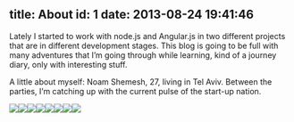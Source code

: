 title: About
id: 1
date: 2013-08-24 19:41:46
---

Lately I started to work with node.js and Angular.js in two different projects that are in different development stages. This blog is going to be full with many adventures that I’m going through while learning, kind of a journey diary, only with interesting stuff.

A little about myself: Noam Shemesh, 27, living in Tel Aviv. Between the parties, I’m catching up with the current pulse of the start-up nation.

  [![](http://noamshemesh.files.wordpress.com/2013/08/linkedin1.png)](http://www.linkedin.com/in/noamshemesh "Linkedin")[![](http://noamshemesh.files.wordpress.com/2013/08/facebook1.png)](http://facebook.com/noamshemesh "Facebook")[![](http://noamshemesh.files.wordpress.com/2013/08/twitter1.png)](https://twitter.com/Noamshemesh "Twitter")[![](http://noamshemesh.files.wordpress.com/2013/08/apple-touch-icon1-e1378372488176.png)](http://stackoverflow.com/users/324375/noam "StackOverflow")[![](http://noamshemesh.files.wordpress.com/2013/08/email1.png)](mailto:n@noamsh.com "Mail")[![](http://noamshemesh.files.wordpress.com/2013/08/google1.png)](https://plus.google.com/110771648839947160831 "Google+")[![](http://noamshemesh.files.wordpress.com/2013/08/github1.png)](https://github.com/noamshemesh "GitHub")[![](http://noamshemesh.files.wordpress.com/2013/08/generic1-e1378371943653.gif)](http://caps.fool.com/player/noamshemesh.aspx "Fool.com")